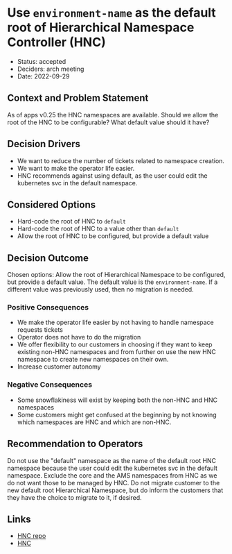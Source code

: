 # Use `environment-name` as the default root of Hierarchical Namespace Controller (HNC)

* Status: accepted
* Deciders: arch meeting
* Date: 2022-09-29

## Context and Problem Statement

As of apps v0.25 the HNC namespaces are available.
Should we allow the root of the HNC to be configurable? What default value should it have?

## Decision Drivers

* We want to reduce the number of tickets related to namespace creation.
* We want to make the operator life easier.
* HNC recommends against using default, as the user could edit the kubernetes svc in the default namespace.

## Considered Options

* Hard-code the root of HNC to `default`
* Hard-code the root of HNC to a value other than `default`
* Allow the root of HNC to be configured, but provide a default value

## Decision Outcome

Chosen options: Allow the root of Hierarchical Namespace to be configured, but provide a default value. The default value is the `environment-name`. If a different value was previously used, then no migration is needed.

### Positive Consequences

* We make the operator life easier by not having to handle namespace requests tickets
* Operator does not have to do the migration
* We offer flexibility to our customers in choosing if they want to keep existing non-HNC namespaces and from further on use the new HNC namespace to create new namespaces on their own.
* Increase customer autonomy

### Negative Consequences

* Some snowflakiness will exist by keeping both the non-HNC and HNC namespaces
* Some customers might get confused at the beginning by not knowing which namespaces are HNC and which are non-HNC.

## Recommendation to Operators

Do not use the "default" namespace as the name of the default root HNC namespace because the user could edit the kubernetes svc in the default namespace.
Exclude the core and the AMS namespaces from HNC as we do not want those to be managed by HNC.
Do not migrate customer to the new default root Hierarchical Namespace, but do inform the customers that they have the choice to migrate to it, if desired.

## Links <!-- optional -->

* [HNC repo](https://github.com/kubernetes-sigs/hierarchical-namespaces)
* [HNC](https://kubernetes.io/blog/2020/08/14/introducing-hierarchical-namespaces/)
